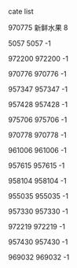 cate list

970775 新鲜水果 8

5057 5057 -1

972200 972200 -1

970776 970776 -1

957347 957347 -1

957428 957428 -1

975706 975706 -1

970778 970778 -1

961006 961006 -1

957615 957615 -1

958104 958104 -1

955035 955035 -1

957330 957330 -1

972219 972219 -1

957430 957430 -1

969032 969032 -1

